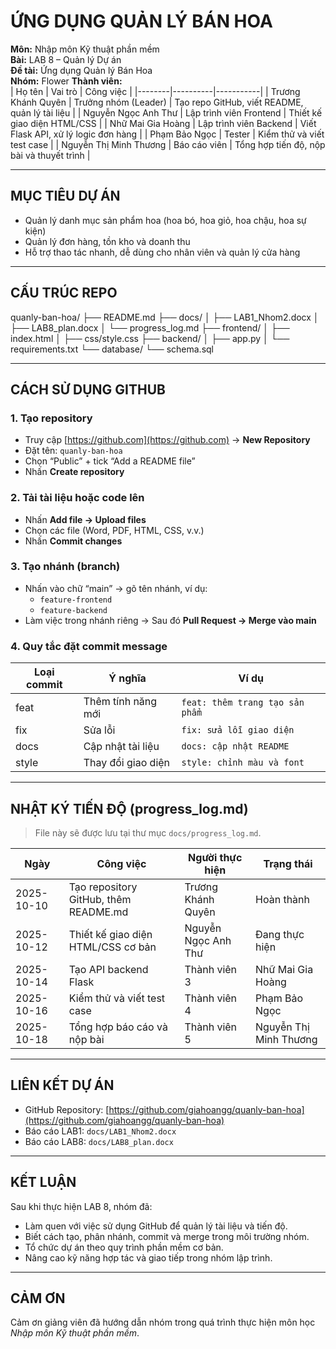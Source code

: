 # ỨNG DỤNG QUẢN LÝ BÁN HOA

**Môn:** Nhập môn Kỹ thuật phần mềm  
**Bài:** LAB 8 – Quản lý Dự án  
**Đề tài:** Ứng dụng Quản lý Bán Hoa  
**Nhóm:** Flower 
**Thành viên:**  
| Họ tên | Vai trò | Công việc |
|--------|----------|-----------|
| Trương Khánh Quyên | Trưởng nhóm (Leader) | Tạo repo GitHub, viết README, quản lý tài liệu |
| Nguyễn Ngọc Anh Thư | Lập trình viên Frontend | Thiết kế giao diện HTML/CSS |
| Nhữ Mai Gia Hoàng | Lập trình viên Backend | Viết Flask API, xử lý logic đơn hàng |
| Phạm Bảo Ngọc | Tester | Kiểm thử và viết test case |
| Nguyễn Thị Minh Thương | Báo cáo viên | Tổng hợp tiến độ, nộp bài và thuyết trình |

---

## MỤC TIÊU DỰ ÁN
- Quản lý danh mục sản phẩm hoa (hoa bó, hoa giỏ, hoa chậu, hoa sự kiện)
- Quản lý đơn hàng, tồn kho và doanh thu
- Hỗ trợ thao tác nhanh, dễ dùng cho nhân viên và quản lý cửa hàng

---

## CẤU TRÚC REPO
quanly-ban-hoa/
├── README.md
├── docs/
│ ├── LAB1_Nhom2.docx
│ ├── LAB8_plan.docx
│ └── progress_log.md
├── frontend/
│ ├── index.html
│ ├── css/style.css
├── backend/
│ ├── app.py
│ └── requirements.txt
└── database/
└── schema.sql

---

## CÁCH SỬ DỤNG GITHUB

### 1. Tạo repository
- Truy cập [https://github.com](https://github.com) → **New Repository**
- Đặt tên: `quanly-ban-hoa`
- Chọn “Public” + tick “Add a README file”  
- Nhấn **Create repository**

### 2. Tải tài liệu hoặc code lên
- Nhấn **Add file → Upload files**  
- Chọn các file (Word, PDF, HTML, CSS, v.v.)  
- Nhấn **Commit changes**

### 3. Tạo nhánh (branch)
- Nhấn vào chữ “main” → gõ tên nhánh, ví dụ:
  - `feature-frontend`
  - `feature-backend`
- Làm việc trong nhánh riêng → Sau đó **Pull Request → Merge vào main**

### 4. Quy tắc đặt commit message
| Loại commit | Ý nghĩa | Ví dụ |
|--------------|----------|--------|
| feat | Thêm tính năng mới | `feat: thêm trang tạo sản phẩm` |
| fix | Sửa lỗi | `fix: sửa lỗi giao diện` |
| docs | Cập nhật tài liệu | `docs: cập nhật README` |
| style | Thay đổi giao diện | `style: chỉnh màu và font` |

---

## NHẬT KÝ TIẾN ĐỘ (progress_log.md)

> File này sẽ được lưu tại thư mục `docs/progress_log.md`.

| Ngày | Công việc | Người thực hiện | Trạng thái |
|------|------------|------------------|-------------|
| 2025-10-10 | Tạo repository GitHub, thêm README.md |Trương Khánh Quyên | Hoàn thành |
| 2025-10-12 | Thiết kế giao diện HTML/CSS cơ bản | Nguyễn Ngọc Anh Thư | Đang thực hiện |
| 2025-10-14 | Tạo API backend Flask | Thành viên 3 | Nhữ Mai Gia Hoàng |
| 2025-10-16 | Kiểm thử và viết test case | Thành viên 4 | Phạm Bảo Ngọc |
| 2025-10-18 | Tổng hợp báo cáo và nộp bài | Thành viên 5 | Nguyễn Thị Minh Thương |

---

## LIÊN KẾT DỰ ÁN

- GitHub Repository: [https://github.com/giahoangg/quanly-ban-hoa](https://github.com/giahoangg/quanly-ban-hoa)
- Báo cáo LAB1: `docs/LAB1_Nhom2.docx`
- Báo cáo LAB8: `docs/LAB8_plan.docx`

---

## KẾT LUẬN

Sau khi thực hiện LAB 8, nhóm đã:
- Làm quen với việc sử dụng GitHub để quản lý tài liệu và tiến độ.  
- Biết cách tạo, phân nhánh, commit và merge trong môi trường nhóm.  
- Tổ chức dự án theo quy trình phần mềm cơ bản.  
- Nâng cao kỹ năng hợp tác và giao tiếp trong nhóm lập trình.  

---

## CẢM ƠN

Cảm ơn giảng viên đã hướng dẫn nhóm trong quá trình thực hiện môn học *Nhập môn Kỹ thuật phần mềm*.
